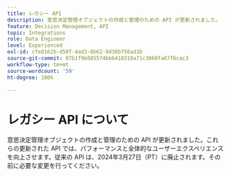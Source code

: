 ```yaml
---
title: レガシー API
description: 意思決定管理オブジェクトの作成と管理のための API が更新されました。
feature: Decision Management, API
topic: Integrations
role: Data Engineer
level: Experienced
exl-id: cfe8162b-d50f-4ad3-8b62-9d30b756ad1b
source-git-commit: 07b1f9b885574bb6418310a71c3060fa67f6cac3
workflow-type: tm+mt
source-wordcount: '59'
ht-degree: 100%

---
```


# レガシー API について

意思決定管理オブジェクトの作成と管理のための API が更新されました。これらの更新された API では、パフォーマンスと全体的なユーザーエクスペリエンスを向上させます。従来の API は、2024年3月27日（PT）に廃止されます。その前に必要な変更を行ってください。
